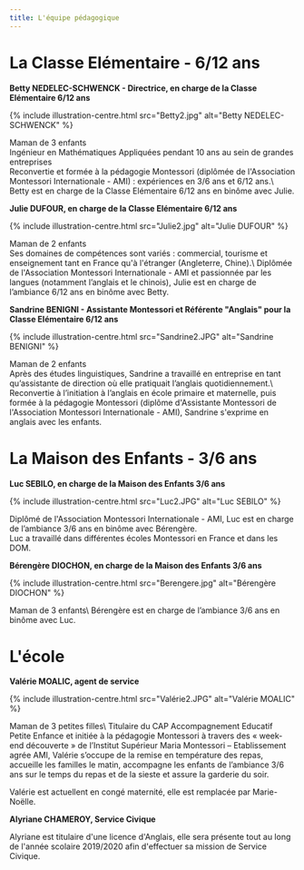 ```yaml
---
title: L'équipe pédagogique
---
```


# La Classe Elémentaire - 6/12 ans

**Betty NEDELEC-SCHWENCK - Directrice, en charge de la Classe Elémentaire 6/12 ans**

{% include illustration-centre.html src="Betty2.jpg" alt="Betty NEDELEC-SCHWENCK" %}

Maman de 3 enfants   
Ingénieur en Mathématiques Appliquées pendant 10 ans au sein de grandes entreprises   
Reconvertie et formée à la pédagogie Montessori (diplômée de l'Association Montessori Internationale - AMI) : expériences en 3/6 ans et 6/12 ans.\\
Betty est en charge de la Classe Elémentaire 6/12 ans en binôme avec Julie.

**Julie DUFOUR, en charge de la Classe Elémentaire 6/12 ans**

{% include illustration-centre.html src="Julie2.jpg" alt="Julie DUFOUR" %}

Maman de 2 enfants   
Ses domaines de compétences sont variés : commercial, tourisme et enseignement tant en France qu'à l'étranger (Angleterre, Chine).\\
Diplômée de l'Association Montessori Internationale - AMI et passionnée par les langues (notamment l’anglais et le chinois), Julie est en charge de l’ambiance 6/12 ans en binôme avec Betty.   

**Sandrine BENIGNI - Assistante Montessori et Référente "Anglais" pour la Classe Elémentaire 6/12 ans**

{% include illustration-centre.html src="Sandrine2.JPG" alt="Sandrine BENIGNI" %}

Maman de 2 enfants   
Après des études linguistiques, Sandrine a travaillé en entreprise en tant qu’assistante de direction où elle pratiquait l’anglais quotidiennement.\\
Reconvertie à l’initiation à l’anglais en école primaire et maternelle, puis formée à la pédagogie Montessori (diplôme d'Assistante Montessori de l'Association Montessori Internationale - AMI), Sandrine s'exprime en anglais avec les enfants.


# La Maison des Enfants - 3/6 ans

**Luc SEBILO, en charge de la Maison des Enfants 3/6 ans**

{% include illustration-centre.html src="Luc2.JPG" alt="Luc SEBILO" %}

Diplômé de l'Association Montessori Internationale - AMI, Luc est en charge de l’ambiance 3/6 ans en binôme avec Bérengère.    
Luc a travaillé dans différentes écoles Montessori en France et dans les DOM.

**Bérengère DIOCHON, en charge de la Maison des Enfants 3/6 ans**

{% include illustration-centre.html src="Berengere.jpg" alt="Bérengère DIOCHON" %}

Maman de 3 enfants\\
Bérengère est en charge de l’ambiance 3/6 ans en binôme avec Luc.   

# L'école

**Valérie MOALIC, agent de service**

{% include illustration-centre.html src="Valérie2.JPG" alt="Valérie MOALIC" %}

Maman de 3 petites filles\\
Titulaire du CAP Accompagnement Educatif Petite Enfance et initiée à la pédagogie Montessori à travers des « week-end découverte » de l’Institut Supérieur Maria Montessori – Etablissement agrée AMI, Valérie s’occupe de la remise en température des repas, accueille les familles le matin, accompagne les enfants de l’ambiance 3/6 ans sur le temps du repas et de la sieste et assure la garderie du soir.

Valérie est actuellent en congé maternité, elle est remplacée par Marie-Noëlle.

**Alyriane CHAMEROY, Service Civique**

Alyriane est titulaire d'une licence d'Anglais, elle sera présente tout au long de l'année scolaire 2019/2020 afin d'effectuer sa mission de Service Civique.


